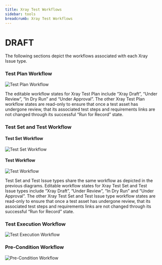 ```yaml
---
title: Xray Test Workflows
sidebar: tools
breadcrumb: Xray Test Workflows
---
```


# DRAFT

The following sections depict the workflows associated with each Xray Issue type.
### Test Plan Workflow
![Test Plan Workflow](https://pages.github.ibm.com/watson-health-playbook/resources/images/tools/xray/xray_testplanwf.png "Test Plan Workflow")

The editable workflow states for Xray Test Plan include “Xray Draft”, “Under Review”, “In Dry Run” and  “Under Approval”.   The other Xray Test Plan workflow states are read-only to ensure that once a test asset has undergone review, that its associated test steps and requirements links are not changed through its successful “Run for Record” state.

### Test Set and Test Workflow
#### Test Set Workflow
![Test Set Workflow](https://pages.github.ibm.com/watson-health-playbook/resources/images/tools/xray/xray_testsetwf.png "Test Set Workflow")
#### Test Workflow
![Test Workflow](https://pages.github.ibm.com/watson-health-playbook/resources/images/tools/xray/xray_testwf.png "Test Workflow")

Test Set and Test Issue types share the same workflow as depicted in the previous diagrams. Editable workflow states for Xray Test Set and Test Issue types include “Xray Draft”, “Under Review”, “In Dry Run” and  “Under Approval”.  The other Xray Test Set and Test Issue type workflow states are read-only to ensure that once a test asset has undergone review, that its associated test steps and requirements links are not changed through its successful “Run for Record” state.

### Test Execution Workflow
![Test Execution Workflow](https://pages.github.ibm.com/watson-health-playbook/resources/images/tools/xray/xray_testexecution_wf.png "Test Execution Workflow")

### Pre-Condition Workflow
![Pre-Condition Workflow](https://pages.github.ibm.com/watson-health-playbook/resources/images/tools/xray/xray_precondition_wf.png "Pre-Condition Workflow")
